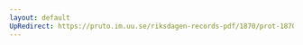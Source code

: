 ```yaml
---
layout: default
UpRedirect: https://pruto.im.uu.se/riksdagen-records-pdf/1870/prot-1870--fk--510/prot-1870--fk--510_021.pdf
---
```


